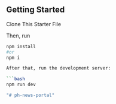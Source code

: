 ## Getting Started

Clone This Starter File

Then, run 
```bash
npm install
#or
npm i

After that, run the development server:

```bash
npm run dev

"# ph-news-portal" 
